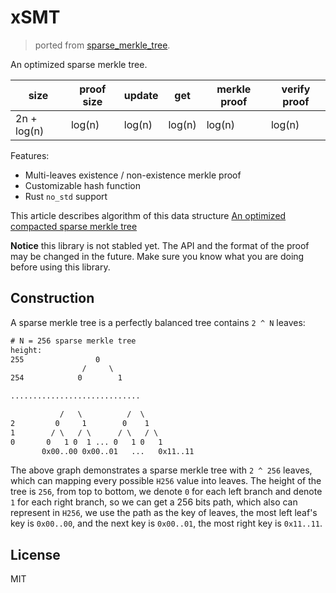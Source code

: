 # xSMT

> ported from [sparse_merkle_tree](https://crates.io/crates/sparse-merkle-tree).

An optimized sparse merkle tree.

| size | proof size | update | get | merkle proof | verify proof |
| --- | --- | --- | --- | --- | --- |
| 2n + log(n) | log(n) | log(n) | log(n) | log(n) | log(n) |

Features:

* Multi-leaves existence / non-existence merkle proof
* Customizable hash function
* Rust `no_std` support

This article describes algorithm of this data structure [An optimized compacted sparse merkle tree](https://justjjy.com/An-optimized-compact-sparse-merkle-tree)

**Notice** this library is not stabled yet. The API and the format of the proof may be changed in the future. Make sure you know what you are doing before using this library.

## Construction

A sparse merkle tree is a perfectly balanced tree contains `2 ^ N` leaves:

``` txt
# N = 256 sparse merkle tree
height:
255                0
                /     \
254            0        1

.............................

           /   \          /  \
2         0     1        0    1
1        / \   / \      / \   / \
0       0   1 0  1 ... 0   1 0   1 
       0x00..00 0x00..01   ...   0x11..11
```

The above graph demonstrates a sparse merkle tree with `2 ^ 256` leaves, which can mapping every possible `H256` value into leaves. The height of the tree is `256`, from top to bottom, we denote `0` for each left branch and denote `1` for each right branch, so we can get a 256 bits path, which also can represent in `H256`, we use the path as the key of leaves, the most left leaf's key is `0x00..00`, and the next key is `0x00..01`, the most right key is `0x11..11`.

## License

MIT
